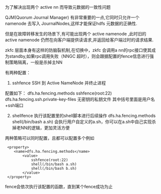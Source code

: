 为了解决出现两个 active nn 而导致元数据的一致性问题

QJM(Quorum Journal Manager) 有非常重要的一点,它同时只允许一个 namenode 去写入 JournalNodes,这样才能保证hdfs 元数据的正确性.


但是在故障转移发生的场景下,有可能出现两个 active namenode ,此时旧的 active namenode 仍然在向客户端提供读请求,并返回给客户端过时的请求结果.

zkfc 层面本身有这样的防脑裂机制,在切换中，zkfc 会调用a nn的rpc接口使其成为standby,如果rpc调用失败（NNGC 超时），则会跟据配置的fence信息进行强制策略隔离，一般是杀掉主NN

有两种配置：
1. sshfence
SSH 到 Active NameNode 并终止进程

配置如下：
 dfs.ha.fencing.methods sshfence(root:22)
 dfs.ha.fencing.ssh.private-key-files 无密钥的私钥文件
 其中括号里面是用户名+ssh端口

2. shellfence
执行该配置里的shell脚本进行后续操作
dfs.ha.fencing.methods shell(/bin/bash a.sh)
会执行用户自定义的a.sh，你可以在a.sh中自己实现杀掉老NN的逻辑，更加灵活方便

两种策略可以同时配置，且都可以配置多个例如
 
```
 <property>
	<name>dfs.ha.fencing.methods</name>
		<value>
			sshfence(root:22)
			shell(/bin/bash a.sh)
			shell(/bin/bash b.sh)
		</value>
 </property>
```
 fence会依次执行该配置的函数，直到某个fence成功为止










